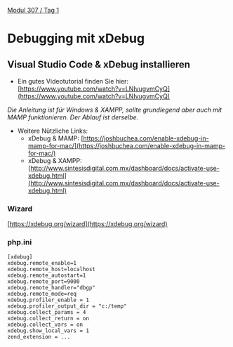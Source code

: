  [Modul 307 / Tag 1](/ilv.307/01-modul-307)

# Debugging mit xDebug
## Visual Studio Code & xDebug installieren
 
- Ein gutes Videotutorial finden Sie hier:
[https://www.youtube.com/watch?v=LNIvugvmCyQ](https://www.youtube.com/watch?v=LNIvugvmCyQ)
<!--[https://ekiwi.de/index.php/198/php-debugging-in-xampp-und-uestudio-einrichten/](https://ekiwi.de/index.php/198/php-debugging-in-xampp-und-uestudio-einrichten/)-->

*Die Anleitung ist für Windows & XAMPP, sollte grundlegend aber auch mit MAMP funktionieren. Der Ablauf ist derselbe.*  
- Weitere Nützliche Links:
	- xDebug & MAMP: [https://joshbuchea.com/enable-xdebug-in-mamp-for-mac/](https://joshbuchea.com/enable-xdebug-in-mamp-for-mac/)
	- xDebug & XAMPP: [http://www.sintesisdigital.com.mx/dashboard/docs/activate-use-xdebug.html](http://www.sintesisdigital.com.mx/dashboard/docs/activate-use-xdebug.html)

### Wizard

[https://xdebug.org/wizard](https://xdebug.org/wizard)

### php.ini

```
[xdebug]
xdebug.remote_enable=1
xdebug.remote_host=localhost
xdebug.remote_autostart=1
xdebug.remote_port=9000
xdebug.remote_handler="dbgp"
xdebug.remote_mode=req
xdebug.profiler_enable = 1
xdebug.profiler_output_dir = "c:/temp"
xdebug.collect_params = 4
xdebug.collect_return = on
xdebug.collect_vars = on	
xdebug.show_local_vars = 1
zend_extension = ...
````
<!--stackedit_data:
eyJoaXN0b3J5IjpbNzY1ODkxNDU2LC0xMTQ5MTYwOTM5LDEzNT
EzNjM1NjYsNDMzNzUxNzM0XX0=
-->
